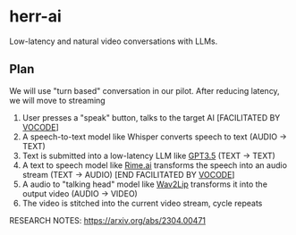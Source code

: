 # herr-ai
Low-latency and natural video conversations with LLMs. 

## Plan

We will use "turn based" conversation in our pilot. After reducing latency, we will move to streaming
 
1. User presses a "speak" button, talks to the target AI
[FACILITATED BY [VOCODE](https://github.com/vocodedev/vocode-python)]
3. A speech-to-text model like Whisper converts speech to text (AUDIO -> TEXT)
4. Text is submitted into a low-latency LLM like [GPT3.5](https://openai.com/blog/openai-api) (TEXT -> TEXT) 
5. A text to speech model like [Rime.ai](https://rime.ai) transforms the speech into an audio stream (TEXT -> AUDIO)
[END FACILITATED BY [VOCODE](https://github.com/vocodedev/vocode-python)]
7. A audio to "talking head" model like [Wav2Lip](https://github.com/Rudrabha/Wav2Lip) transforms it into the output video (AUDIO -> VIDEO)
8. The video is stitched into the current video stream, cycle repeats



RESEARCH NOTES:
https://arxiv.org/abs/2304.00471
